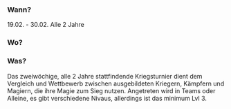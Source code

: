 ### Wann?
19.02. - 30.02.
Alle 2 Jahre
### Wo?
### Was?
Das zweiwöchige, alle 2 Jahre stattfindende Kriegsturnier dient dem Vergleich und Wettbewerb zwischen ausgebildeten Kriegern, Kämpfern und Magiern, die ihre Magie zum Sieg nutzen.
Angetreten wird in Teams oder Alleine, es gibt verschiedene Nivaus, allerdings ist das minimum Lvl 3.